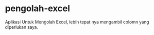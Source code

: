 # pengolah-excel
Aplikasi Untuk Mengolah Excel, lebih tepat nya mengambil colomn yang diperlukan saya.
